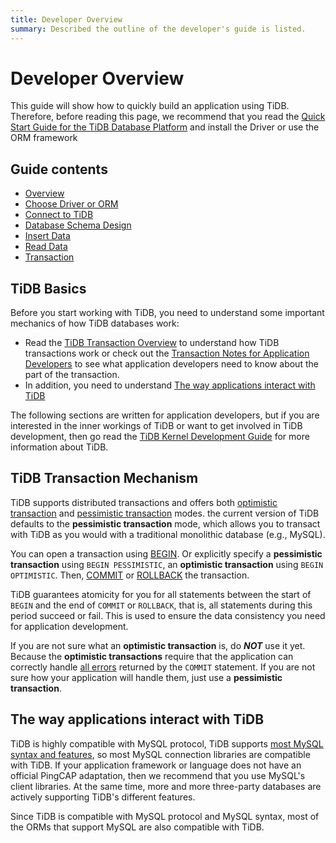 ```yaml
---
title: Developer Overview
summary: Described the outline of the developer's guide is listed.
---
```


# Developer Overview

This guide will show how to quickly build an application using TiDB. Therefore, before reading this page, we recommend that you read the [Quick Start Guide for the TiDB Database Platform](https://docs.pingcap.com/tidb/stable/quick-start-with-tidb) and install the Driver or use the ORM framework

## Guide contents

- [Overview](#tidb-basics)
- [Choose Driver or ORM](/develop/choose-driver-or-orm.md)
- [Connect to TiDB](/develop/connect-to-tidb.md)
- [Database Schema Design](/develop/schema-design-overview.md)
- [Insert Data](/develop/insert-data.md)
- [Read Data](/develop/get-data-from-single-table.md)
- [Transaction](/develop/transaction-overview.md)

## TiDB Basics

Before you start working with TiDB, you need to understand some important mechanics of how TiDB databases work:

- Read the [TiDB Transaction Overview](https://docs.pingcap.com/tidb/stable/transaction-overview) to understand how TiDB transactions work or check out the [Transaction Notes for Application Developers](/develop/transaction-overview.md) to see what application developers need to know about the part of the transaction.
- In addition, you need to understand [The way applications interact with TiDB](#the-way-applications-interact-with-tidb)

The following sections are written for application developers, but if you are interested in the inner workings of TiDB or want to get involved in TiDB development, then go read the [TiDB Kernel Development Guide](https://pingcap.github.io/tidb-dev-guide/) for more information about TiDB.

## TiDB Transaction Mechanism

TiDB supports distributed transactions and offers both [optimistic transaction](https://docs.pingcap.com/tidb/stable/optimistic-transaction) and [pessimistic transaction](https://docs.pingcap.com/tidb/stable/pessimistic-transaction) modes. the current version of TiDB defaults to the **pessimistic transaction** mode, which allows you to transact with TiDB as you would with a traditional monolithic database (e.g., MySQL).

You can open a transaction using [BEGIN](https://docs.pingcap.com/tidb/stable/sql-statement-begin). Or explicitly specify a **pessimistic transaction** using `BEGIN PESSIMISTIC`, an **optimistic transaction** using `BEGIN OPTIMISTIC`. Then, [COMMIT](https://docs.pingcap.com/tidb/stable/sql-statement-commit) or [ROLLBACK](https://docs.pingcap.com/tidb/stable/sql-statement-rollback) the transaction.

TiDB guarantees atomicity for you for all statements between the start of `BEGIN` and the end of `COMMIT` or `ROLLBACK`, that is, all statements during this period succeed or fail. This is used to ensure the data consistency you need for application development.

If you are not sure what an **optimistic transaction** is, do ***NOT*** use it yet. Because the **optimistic transactions** require that the application can correctly handle [all errors](https://docs.pingcap.com/tidb/stable/error-codes) returned by the `COMMIT` statement. If you are not sure how your application will handle them, just use a **pessimistic transaction**.

## The way applications interact with TiDB

TiDB is highly compatible with MySQL protocol, TiDB supports [most MySQL syntax and features](https://docs.pingcap.com/zh/tidb/stable/mysql-compatibility), so most MySQL connection libraries are compatible with TiDB. If your application framework or language does not have an official PingCAP adaptation, then we recommend that you use MySQL's client libraries. At the same time, more and more three-party databases are actively supporting TiDB's different features.

Since TiDB is compatible with MySQL protocol and MySQL syntax, most of the ORMs that support MySQL are also compatible with TiDB.
